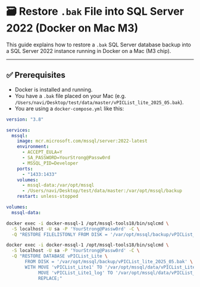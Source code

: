# 🗃️ Restore `.bak` File into SQL Server 2022 (Docker on Mac M3)

This guide explains how to restore a `.bak` SQL Server database backup into a SQL Server 2022 instance running in Docker on a Mac (M3 chip).

---

## ✅ Prerequisites

- Docker is installed and running.
- You have a `.bak` file placed on your Mac (e.g. `/Users/navi/Desktop/test/data/master/vPICList_lite_2025_05.bak`).
- You are using a `docker-compose.yml` like this:

```yaml
version: "3.8"

services:
  mssql:
    image: mcr.microsoft.com/mssql/server:2022-latest
    environment:
      - ACCEPT_EULA=Y
      - SA_PASSWORD=YourStrong@Passw0rd
      - MSSQL_PID=Developer
    ports:
      - "1433:1433"
    volumes:
      - mssql-data:/var/opt/mssql
      - /Users/navi/Desktop/test/data/master:/var/opt/mssql/backup
    restart: unless-stopped

volumes:
  mssql-data:
```

```bash
docker exec -i docker-mssql-1 /opt/mssql-tools18/bin/sqlcmd \
  -S localhost -U sa -P 'YourStrong@Passw0rd' -C \
  -Q "RESTORE FILELISTONLY FROM DISK = '/var/opt/mssql/backup/vPICList_lite_2025_05.bak';"
```

```bash
docker exec -i docker-mssql-1 /opt/mssql-tools18/bin/sqlcmd \
  -S localhost -U sa -P 'YourStrong@Passw0rd' -C \
  -Q "RESTORE DATABASE vPICList_Lite \
       FROM DISK = '/var/opt/mssql/backup/vPICList_lite_2025_05.bak' \
       WITH MOVE 'vPICList_Lite1' TO '/var/opt/mssql/data/vPICList_Lite1.mdf', \
            MOVE 'vPICList_Lite1_log' TO '/var/opt/mssql/data/vPICList_Lite1_log.ldf', \
            REPLACE;"
```
